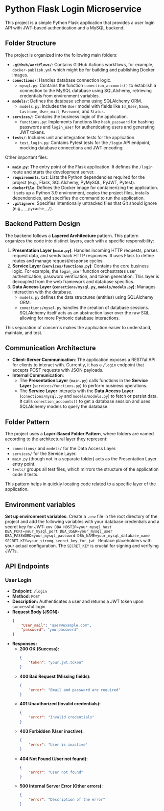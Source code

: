 # Python Flask Login Microservice

This project is a simple Python Flask application that provides a user login API with JWT-based authentication and a MySQL backend.

## Folder Structure

The project is organized into the following main folders:

*   **`.github/workflows/`**: Contains GitHub Actions workflows, for example, `docker-publish.yml` which might be for building and publishing Docker images.
*   **`conections/`**: Handles database connection logic.
    *   `mysql.py`: Contains the function `conection_accounts()` to establish a connection to the MySQL database using SQLAlchemy, retrieving credentials from environment variables.
*   **`models/`**: Defines the database schema using SQLAlchemy ORM.
    *   `models.py`: Includes the `User` model with fields like `Id_User`, `Name`, `Lastname`, `User_mail`, `Password`, and `Status`.
*   **`services/`**: Contains the business logic of the application.
    *   `functions.py`: Implements functions like `hash_password` for hashing passwords and `login_user` for authenticating users and generating JWT tokens.
*   **`tests/`**: Includes unit and integration tests for the application.
    *   `test_login.py`: Contains Pytest tests for the `/login` API endpoint, mocking database connections and JWT encoding.

Other important files:

*   **`main.py`**: The entry point of the Flask application. It defines the `/login` route and starts the development server.
*   **`requirements.txt`**: Lists the Python dependencies required for the project (e.g., Flask, SQLAlchemy, PyMySQL, PyJWT, Pytest).
*   **`dockerfile`**: Defines the Docker image for containerizing the application. It sets up a Python 3.9 environment, copies the project files, installs dependencies, and specifies the command to run the application.
*   **`.gitignore`**: Specifies intentionally untracked files that Git should ignore (e.g., `__pycache__/`).

## Backend Pattern Design

The backend follows a **Layered Architecture** pattern. This pattern organizes the code into distinct layers, each with a specific responsibility:

1.  **Presentation Layer (`main.py`)**: Handles incoming HTTP requests, parses request data, and sends back HTTP responses. It uses Flask to define routes and manage request/response cycles.
2.  **Service Layer (`services/functions.py`)**: Contains the core business logic. For example, the `login_user` function orchestrates user authentication, password verification, and token generation. This layer is decoupled from the web framework and database specifics.
3.  **Data Access Layer (`conections/mysql.py`, `models/models.py`)**: Manages interaction with the database.
    *   `models.py` defines the data structures (entities) using SQLAlchemy ORM.
    *   `conections/mysql.py` handles the creation of database sessions.
    SQLAlchemy itself acts as an abstraction layer over the raw SQL, allowing for more Pythonic database interactions.

This separation of concerns makes the application easier to understand, maintain, and test.

## Communication Architecture

*   **Client-Server Communication**: The application exposes a RESTful API for clients to interact with. Currently, it has a `/login` endpoint that accepts POST requests with JSON payloads.
*   **Internal Communication**:
    *   The **Presentation Layer** (`main.py`) calls functions in the **Service Layer** (`services/functions.py`) to perform business operations.
    *   The **Service Layer** interacts with the **Data Access Layer** (`conections/mysql.py` and `models/models.py`) to fetch or persist data. It calls `conection_accounts()` to get a database session and uses SQLAlchemy models to query the database.

## Folder Pattern

The project uses a **Layer-Based Folder Pattern**, where folders are named according to the architectural layer they represent:

*   `conections/` and `models/` for the Data Access Layer.
*   `services/` for the Service Layer.
*   `main.py` (though not in a separate folder) acts as the Presentation Layer entry point.
*   `tests/` groups all test files, which mirrors the structure of the application code it tests.

This pattern helps in quickly locating code related to a specific layer of the application.

## Environment variables

  **Set up environment variables:**
    Create a `.env` file in the root directory of the project and add the following variables with your database credentials and a secret key for JWT:
    ```env
    DBA_HOSTIP=your_mysql_host
    DBA_PORT=your_mysql_port
    DBA_USER=your_mysql_user
    DBA_PASSWORD=your_mysql_password
    DBA_NAME=your_mysql_database_name
    SECRET_KEY=your_strong_secret_key_for_jwt
    ```
    Replace placeholders with your actual configuration. The `SECRET_KEY` is crucial for signing and verifying JWTs.

## API Endpoints

### User Login

*   **Endpoint:** `/login`
*   **Method:** `POST`
*   **Description:** Authenticates a user and returns a JWT token upon successful login.
*   **Request Body (JSON):**
    ```json
    {
        "User_mail": "user@example.com",
        "password": "yourpassword"
    }
    ```
*   **Responses:**
    *   **200 OK (Success):**
        ```json
        {
            "token": "your.jwt.token"
        }
        ```
    *   **400 Bad Request (Missing fields):**
        ```json
        {
            "error": "Email and password are required"
        }
        ```
    *   **401 Unauthorized (Invalid credentials):**
        ```json
        {
            "error": "Invalid credentials"
        }
        ```
    *   **403 Forbidden (User inactive):**
        ```json
        {
            "error": "User is inactive"
        }
        ```
    *   **404 Not Found (User not found):**
        ```json
        {
            "error": "User not found"
        }
        ```
    *   **500 Internal Server Error (Other errors):**
        ```json
        {
            "error": "Description of the error"
        }
        ```


